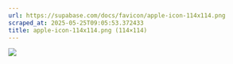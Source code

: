 ```yaml
---
url: https://supabase.com/docs/favicon/apple-icon-114x114.png
scraped_at: 2025-05-25T09:05:53.372433
title: apple-icon-114x114.png (114×114)
---
```


![](https://supabase.com/docs/favicon/apple-icon-114x114.png)

